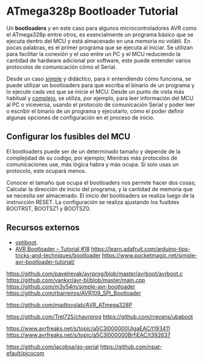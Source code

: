 # ATmega328p Bootloader Tutorial

Un **bootloaders** y en este caso para algunos microcontroladores AVR como el ATmega328p emtre otros, es esencialmente un programa básico que se ejecuta dentro del MCU y está almacenado en una memoria no volátil. En pocas palabras, es el primer programa que se ejecuta al iniciar. Se utilizan para facilitar la conexión y el uso entre un PC y el MCU reduciendo la cantidad de hardware adicional por software, este puede entender varios protocolos de comunicación cómo el Serial.

Desde un caso [simple]() y didáctico, para ir entendiendo cómo funciona, se puede utilizar un bootloaders para que escriba el binario de un programa y lo ejecute cada vez que se inicie el MCU. Desde un punto de vista más habitual y [complejo](), se utiliza, por ejemplo, para leer información del MCU al PC o viceversa, usando el protocolo de comunicación Serial y poder leer o escribir el binario de un programa y ejecutarlo, cómo el poder definir algunas opciones de configuración en el proceso de inicio.

## Configurar los fusibles del MCU

El bootloaders puede ser de un determinado tamaño y depende de la complejidad de su codigo, por ejemplo; Mientras más protocolos de comunicaciones use, más lógica habra y más ocupa. Si solo usas un protocolo, este ocupará menos.

Conocer el tamaño que ocupa el bootloaders nos permite hacer dos cosas; Calcular la dirección de inicio del programa, y la cantidad de memoria que se necesita ser almacenado. El inicio del bootloaders se realiza luego de la instrucción RESET. La configuración se realiza ajustando los fusibles BOOTRST, BOOTSZ1 y BOOTSZ0.



## Recursos externos

- [optiboot](https://github.com/Optiboot/optiboot).
- [AVR Bootloader – Tutorial #18](https://www.electroschematics.com/avr-bootloader)
https://learn.adafruit.com/arduino-tips-tricks-and-techniques/bootloader
https://www.pocketmagic.net/simple-avr-bootloader-tutorial/

https://github.com/pavelrevak/avrprog/blob/master/avrboot/avrboot.c
https://github.com/vankxr/avr-bl/blob/master/main.cpp
https://github.com/m3y54m/simple-avr-bootloader
https://github.com/rbarreiros/AVR109_SPI_Bootloader

https://github.com/madtoyslab/AVR_ATmega328P


https://github.com/Trel725/chavrprog
https://github.com/rrevans/ubaboot

https://www.avrfreaks.net/s/topic/a5C3l000000UlgaEAC/t193411
https://www.avrfreaks.net/s/topic/a5C3l000000BrfjEAC/t392637


https://github.com/jacobsa/go-serial
https://github.com/npat-efault/picocom
